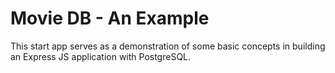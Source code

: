 # Movie DB - An Example

This start app serves as a demonstration of some basic concepts in building an Express JS application with PostgreSQL.
